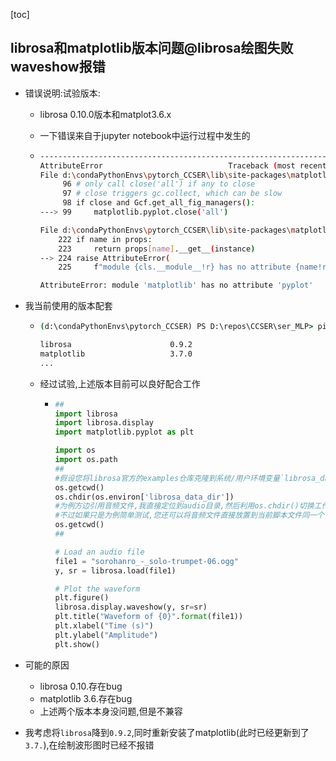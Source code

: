 [toc]

## librosa和matplotlib版本问题@librosa绘图失败waveshow报错

- 错误说明:试验版本:

  - librosa 0.10.0版本和matplot3.6.x

  - 一下错误来自于jupyter notebook中运行过程中发生的

  - ```bash
    ---------------------------------------------------------------------------
    AttributeError                            Traceback (most recent call last)
    File d:\condaPythonEnvs\pytorch_CCSER\lib\site-packages\matplotlib_inline\backend_inline.py:99, in show(close, block)
         96 # only call close('all') if any to close
         97 # close triggers gc.collect, which can be slow
         98 if close and Gcf.get_all_fig_managers():
    ---> 99     matplotlib.pyplot.close('all')
    
    File d:\condaPythonEnvs\pytorch_CCSER\lib\site-packages\matplotlib\_api\__init__.py:224, in caching_module_getattr..__getattr__(name)
        222 if name in props:
        223     return props[name].__get__(instance)
    --> 224 raise AttributeError(
        225     f"module {cls.__module__!r} has no attribute {name!r}")
    
    AttributeError: module 'matplotlib' has no attribute 'pyplot'
    ```

    

- 我当前使用的版本配套

  - ```cmd
    (d:\condaPythonEnvs\pytorch_CCSER) PS D:\repos\CCSER\ser_MLP> pip list |sls "librosa|matplot"
    
    librosa                      0.9.2
    matplotlib                   3.7.0
    ...
    ```

    

  - 经过试验,上述版本目前可以良好配合工作

    - ```python
      ##
      import librosa
      import librosa.display
      import matplotlib.pyplot as plt
      
      import os
      import os.path
      ##
      #假设您将librosa官方的examples仓库克隆到系统/用户环境变量`librosa_data_dir`中
      os.getcwd()
      os.chdir(os.environ['librosa_data_dir'])
      #为例方边引用音频文件,我直接定位到audio目录,然后利用os.chdir()切换工作目录,这样可以直接引用文件名来访问文件(而不是输入绝对路径)
      #不过如果只是为例简单测试,您还可以将音频文件直接放置到当前脚本文件同一个目录下,就不用设置工作目录了
      os.getcwd()
      ##
      
      # Load an audio file
      file1 = "sorohanro_-_solo-trumpet-06.ogg"
      y, sr = librosa.load(file1)
      
      # Plot the waveform
      plt.figure()
      librosa.display.waveshow(y, sr=sr)
      plt.title("Waveform of {0}".format(file1))
      plt.xlabel("Time (s)")
      plt.ylabel("Amplitude")
      plt.show()
      
      ```

- 可能的原因

  - librosa 0.10.存在bug
  - matplotlib 3.6.存在bug
  - 上述两个版本本身没问题,但是不兼容

- 我考虑将`librosa`降到`0.9.2`,同时重新安装了matplotlib(此时已经更新到了`3.7.`),在绘制波形图时已经不报错







